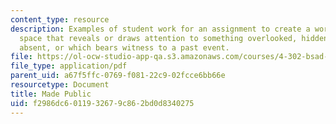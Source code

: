 ```yaml
---
content_type: resource
description: Examples of student work for an assignment to create a work in a public
  space that reveals or draws attention to something overlooked, hidden, unseen, or
  absent, or which bears witness to a past event.
file: https://ol-ocw-studio-app-qa.s3.amazonaws.com/courses/4-302-bsad-foundations-in-the-visual-arts-fall-2003/f2986dc6011932679c862bd0d8340275_foundmid.pdf
file_type: application/pdf
parent_uid: a67f5ffc-0769-f081-22c9-02fcce6bb66e
resourcetype: Document
title: Made Public
uid: f2986dc6-0119-3267-9c86-2bd0d8340275
---
```

